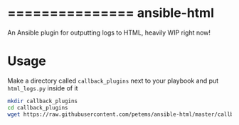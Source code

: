 ===============
ansible-html
===============

An Ansible plugin for outputting logs to HTML, heavily WIP right now!

# Usage

Make a directory called `callback_plugins` next to your playbook and put `html_logs.py` inside of it

```bash
mkdir callback_plugins
cd callback_plugins
wget https://raw.githubusercontent.com/petems/ansible-html/master/callback_plugins/html_logs.py
```